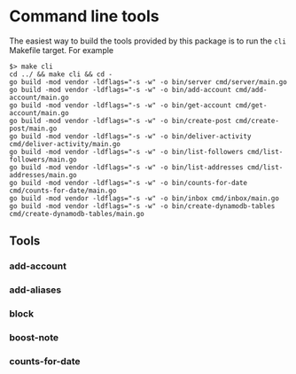 # Command line tools

The easiest way to build the tools provided by this package is to run the `cli` Makefile target. For example

```
$> make cli
cd ../ && make cli && cd -
go build -mod vendor -ldflags="-s -w" -o bin/server cmd/server/main.go
go build -mod vendor -ldflags="-s -w" -o bin/add-account cmd/add-account/main.go
go build -mod vendor -ldflags="-s -w" -o bin/get-account cmd/get-account/main.go
go build -mod vendor -ldflags="-s -w" -o bin/create-post cmd/create-post/main.go
go build -mod vendor -ldflags="-s -w" -o bin/deliver-activity cmd/deliver-activity/main.go
go build -mod vendor -ldflags="-s -w" -o bin/list-followers cmd/list-followers/main.go
go build -mod vendor -ldflags="-s -w" -o bin/list-addresses cmd/list-addresses/main.go
go build -mod vendor -ldflags="-s -w" -o bin/counts-for-date cmd/counts-for-date/main.go
go build -mod vendor -ldflags="-s -w" -o bin/inbox cmd/inbox/main.go
go build -mod vendor -ldflags="-s -w" -o bin/create-dynamodb-tables cmd/create-dynamodb-tables/main.go
```

## Tools

### add-account

### add-aliases

### block

### boost-note

### counts-for-date